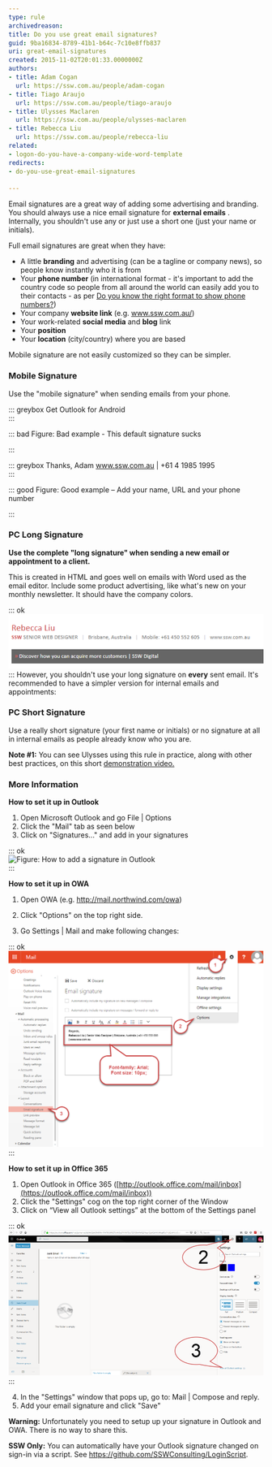 ```yaml
---
type: rule
archivedreason: 
title: Do you use great email signatures?
guid: 9ba16834-8789-41b1-b64c-7c10e8ffb837
uri: great-email-signatures
created: 2015-11-02T20:01:33.0000000Z
authors:
- title: Adam Cogan
  url: https://ssw.com.au/people/adam-cogan
- title: Tiago Araujo
  url: https://ssw.com.au/people/tiago-araujo
- title: Ulysses Maclaren
  url: https://ssw.com.au/people/ulysses-maclaren
- title: Rebecca Liu
  url: https://ssw.com.au/people/rebecca-liu
related:
- logon-do-you-have-a-company-wide-word-template
redirects:
- do-you-use-great-email-signatures

---
```


Email signatures are a great way of adding some advertising and branding. You should always use a nice email signature for  **external emails** .
Internally, you shouldn't use any or just use a short one (just your name or initials).




Full email signatures are great when they have:

* A little  **branding** and advertising (can be a tagline or company news), so people know instantly who it is from
* Your  **phone number** (in international format - it's important to add the country code so people from all around the world can easily add you to their contacts - as per [Do you know the right format to show phone numbers?](/_layouts/15/FIXUPREDIRECT.ASPX?WebId=3dfc0e07-e23a-4cbb-aac2-e778b71166a2&TermSetId=07da3ddf-0924-4cd2-a6d4-a4809ae20160&TermId=19e719e8-a1ff-47c4-a642-5c7e3189f25e))
* Your company  **website link** (e.g. www.ssw.com.au/)
* Your work-related  **social media** and  **blog** link
* Your **position**
* Your  **location** (city/country) where you are based


Mobile signature are not easily customized so they can be simpler.


<!--endintro-->

### Mobile Signature 


Use the "mobile signature" when sending emails from your phone.


::: greybox
Get Outlook for Android  
:::


::: bad
Figure: Bad example - This default signature sucks


:::


::: greybox
Thanks, Adam
www.ssw.com.au  | +61 4 1985 1995  
:::


::: good
Figure: Good example – Add your name, URL and your phone number

:::

### PC Long Signature

**Use the complete "long signature" when sending a new email or appointment to a client.**

This is created in HTML and goes well on emails with Word used as the email editor. Include some product advertising, like what's new on your monthly newsletter. It should have the company colors.


::: ok  
![Figure: A great long signature for PC](outlook-signature.png)  
:::
However, you shouldn't use your long signature on 
    **every** sent email. It's recommended to have a simpler version for internal emails and appointments:
### PC Short Signature




Use a really short signature (your first name or initials) or no signature at all in internal emails  as people already know who you are.

**Note #1:** You can see Ulysses using this rule in practice, along with other best practices, on this short [demonstration video.](http://www.youtube.com/watch?v=LAqRokqq4jI)

### More Information

**How to set it up in Outlook**

1. Open Microsoft Outlook and go File | Options
2. Click the "Mail" tab as seen below
3. Click on "Signatures..." and add in your signatures



::: ok  
![Figure: How to add a signature in Outlook](../../assets/Outlook2013\_signature.jpg)  
:::

**How to set it up in OWA**

1. Open OWA (e.g. http://mail.northwind.com/owa)
2. Click "Options" on the top right side. 

3. Go Settings | Mail and make following changes: 




::: ok  
![Figure: Add your 'Email Signature' and save](owa-signatures.png)  
:::

**How to set it up in Office 365**

1. Open Outlook in Office 365 ([http://outlook.office.com/mail/inbox](https://outlook.office.com/mail/inbox))
2. Click the "Settings" cog on the top right corner of the Window
3. Click on “View all Outlook settings” at the bottom of the Settings panel 
      

::: ok  
![Figure: Where to find "View all Outlook settings"](outlook-settings-signature.png)  
:::

4. In the "Settings" window that pops up, go to: Mail | Compose and reply.
5. Add your email signature and click "Save"


**Warning:** Unfortunately you need to setup up your signature in Outlook and OWA. There is no way to share this.

**SSW Only:** You can automatically have your Outlook signature changed on sign-in via a script. See https://github.com/SSWConsulting/LoginScript.
